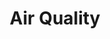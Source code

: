 ---
title: Air Quality
tag: [guide, api, air, overview]
layout: guide-overview
description: Air quality index (AQI) for 3000+ cities and 1700+ monitoring stations in China, including AQI real-time data and AQI forecast for the next 5 days.
permalink: /en/docs/api/air-quality/
ref: 0-api-air
---